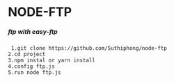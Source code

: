 # NODE-FTP
##### ftp with easy-ftp

```
 1.git clone https://github.com/Suthiphong/node-ftp
2.cd project 
3.npm instal or yarn install
4.config ftp.js
5.run node ftp.js
```
